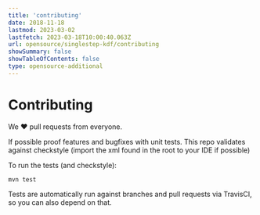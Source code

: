 ```yaml
---
title: 'contributing'
date: 2018-11-18
lastmod: 2023-03-02
lastfetch: 2023-03-18T10:00:40.063Z
url: opensource/singlestep-kdf/contributing
showSummary: false
showTableOfContents: false
type: opensource-additional
---
```

# Contributing

We ❤ pull requests from everyone.

If possible proof features and bugfixes with unit tests.
This repo validates against checkstyle (import the xml found in the root to your IDE if possible)

To run the tests (and checkstyle):

```shell
mvn test
```

Tests are automatically run against branches and pull requests
via TravisCI, so you can also depend on that.
